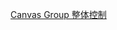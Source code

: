 [Canvas Group 整体控制](file://assets/Scripts/UGUI/Lesson25_Canvas%20Group/Lesson25_Canvas%20Group.cs)

